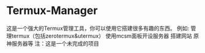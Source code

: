 # Termux-Manager
这是一个强大的Termux管理工具，你可以使用它搭建很多有趣的东西。
例如:
管理termux（包括zerotermux&utermux）
使用mcsm面板开设服务器
搭建网站
原神服务器等
注：这是一个未完成的项目

